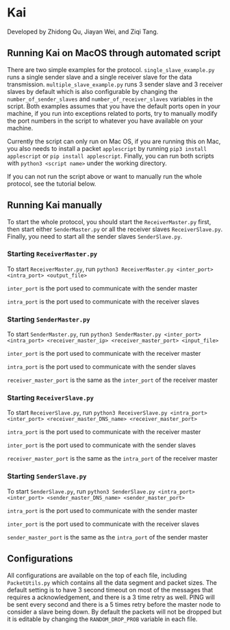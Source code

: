 # Kai

Developed by Zhidong Qu, Jiayan Wei, and Ziqi Tang.

## Running Kai on MacOS through automated script 

There are two simple examples for the protocol. `single_slave_example.py` runs a single sender slave and a single receiver slave for the data transmission. `multiple_slave_example.py` runs 3 sender slave and 3 receiver slaves by default which is also configurable by changing the `number_of_sender_slaves` and `number_of_receiver_slaves` variables in the script. Both examples assumes that you have the default ports open in your machine, if you run into exceptions related to ports, try to manually modify the port numbers in the script to whatever you have available on your machine. 

Currently the script can only run on Mac OS, if you are running this on Mac, you also needs to install a packet `applescript` by running `pip3 install applescript` or `pip install applescript`. Finally, you can run both scripts with `python3 <script name>` under the working directory.

If you can not run the script above or want to manually run the whole protocol, see the tutorial below.


## Running Kai manually

To start the whole protocol, you should start the `ReceiverMaster.py` first, then start either `SenderMaster.py` or all the receiver slaves `ReceiverSlave.py`. Finally, you need to start all the sender slaves `SenderSlave.py`. 


### Starting `ReceiverMaster.py`

To start `ReceiverMaster.py`, run `python3 ReceiverMaster.py <inter_port> <intra_port> <output_file>`

`inter_port` is the port used to communicate with the sender master

`intra_port` is the port used to communicate with the receiver slaves

### Starting `SenderMaster.py`

To start `SenderMaster.py`, run `python3 SenderMaster.py <inter_port> <intra_port> <receiver_master_ip> <receiver_master_port> <input_file>`

`inter_port` is the port used to communicate with the receiver master

`intra_port` is the port used to communicate with the sender slaves

`receiver_master_port` is the same as the `inter_port` of the receiver master

### Starting `ReceiverSlave.py`

To start `ReceiverSlave.py`, run `python3 ReceiverSlave.py <intra_port> <inter_port> <receiver_master_DNS_name> <receiver_master_port>`

`intra_port` is the port used to communicate with the receiver master

`inter_port` is the port used to communicate with the sender slaves

`receiver_master_port` is the same as the `intra_port` of the receiver master

### Starting `SenderSlave.py`

To start `SenderSlave.py`, run `python3 SenderSlave.py <intra_port> <inter_port> <sender_master_DNS_name> <sender_master_port>`

`intra_port` is the port used to communicate with the sender master

`inter_port` is the port used to communicate with the receiver slaves

`sender_master_port` is the same as the `intra_port` of the sender master

## Configurations

All configurations are available on the top of each file, including `PacketUtils.py` which contains all the data segment and packet sizes. 
The default setting is to have 3 second timeout on most of the messages that requires a acknowledgement, and there is a 3 time retry as well. PING will be sent every second and there is a 5 times retry before the master node to consider a slave being down. 
By default the packets will not be dropped but it is editable by changing the `RANDOM_DROP_PROB` variable in each file. 